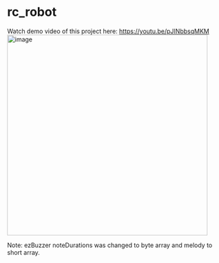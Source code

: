 # rc_robot
Watch demo video of this project here: https://youtu.be/pJINbbsqMKM
<img width="465" alt="image" src="https://github.com/JuliaDiTomas/rc_robot/assets/111463451/b00a2228-3468-43ff-a586-10a5b78f1768">

Note: ezBuzzer noteDurations was changed to byte array and melody to short array.
